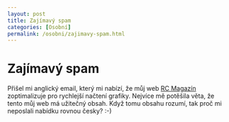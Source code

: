 ```yaml
---
layout: post
title: Zajímavý spam
categories: [Osobní]
permalink: /osobni/zajimavy-spam.html
---
```

# Zajímavý spam

Přišel mi anglický email, který mi nabízí, že můj web [RC Magazín](http://sweb.cz/rcmm/) zoptimalizuje pro rychlejší načtení grafiky. Nejvíce mě potěšila věta, že tento můj web má užitečný obsah. Když tomu obsahu rozumí, tak proč mi neposlali nabídku rovnou česky? :-)

